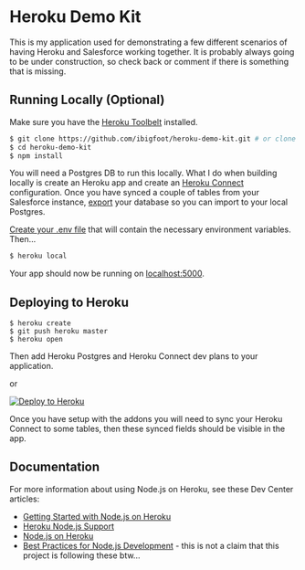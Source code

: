 # Heroku Demo Kit

This is my application used for demonstrating a few different scenarios of having Heroku and Salesforce working together. 
It is probably always going to be under construction, so check back or comment if there is something that is missing.

## Running Locally (Optional)

Make sure you have the [Heroku Toolbelt](https://toolbelt.heroku.com/) installed.

```sh
$ git clone https://github.com/ibigfoot/heroku-demo-kit.git # or clone your own fork
$ cd heroku-demo-kit
$ npm install
```

You will need a Postgres DB to run this locally. What I do when building locally is create an Heroku app and create an [Heroku Connect](https://devcenter.heroku.com/articles/heroku-connect) configuration. Once you have synced a couple of tables from your Salesforce instance, [export](https://devcenter.heroku.com/articles/heroku-postgres-import-export) your database so you can import to your local Postgres.

[Create your .env file](https://devcenter.heroku.com/articles/heroku-local#copy-heroku-config-vars-to-your-local-env-file) that will contain the necessary environment variables. Then...

```sh
$ heroku local
```

Your app should now be running on [localhost:5000](http://localhost:5000/).

## Deploying to Heroku

```
$ heroku create
$ git push heroku master
$ heroku open
```
Then add Heroku Postgres and Heroku Connect dev plans to your application. 

or

[![Deploy to Heroku](https://www.herokucdn.com/deploy/button.png)](https://heroku.com/deploy)

Once you have setup with the addons you will need to sync your Heroku Connect to some tables, then these synced fields should be visible in the app.


## Documentation

For more information about using Node.js on Heroku, see these Dev Center articles:

- [Getting Started with Node.js on Heroku](https://devcenter.heroku.com/articles/getting-started-with-nodejs)
- [Heroku Node.js Support](https://devcenter.heroku.com/articles/nodejs-support)
- [Node.js on Heroku](https://devcenter.heroku.com/categories/nodejs)
- [Best Practices for Node.js Development](https://devcenter.heroku.com/articles/node-best-practices)  - this is not a claim that this project is following these btw... 
